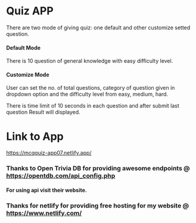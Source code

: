 # Quiz APP
There are two mode of giving quiz: one default and other customize setted question.
#### Default Mode
There is 10 question of general knowledge with easy difficulty level.
#### Customize Mode
User can set the no. of total questions, category of question given in dropdown option and the difficulty level from easy, medium, hard. 

There is time limit of 10 seconds in each question and after submit last question Result will displayed.

# Link to App
https://mcqquiz-app07.netlify.app/

### Thanks to Open Trivia DB for providing awesome endpoints @ https://opentdb.com/api_config.php
#### For using api visit their website.
### Thanks for netlify for providing free hosting for my website  @ https://www.netlify.com/
